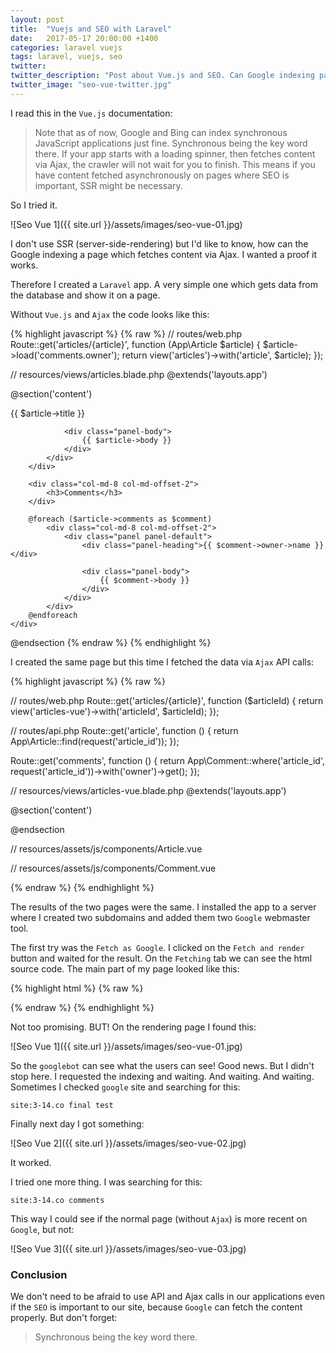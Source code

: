 ```yaml
---
layout: post
title:  "Vuejs and SEO with Laravel"
date:   2017-05-17 20:00:00 +1400
categories: laravel vuejs
tags: laravel, vuejs, seo
twitter: 
twitter_description: "Post about Vue.js and SEO. Can Google indexing pages built by Laravel with Vue components and Ajax API calls?"
twitter_image: "seo-vue-twitter.jpg"
---
```


I read this in the `Vue.js` documentation:

>Note that as of now, Google and Bing can index synchronous JavaScript applications just fine. Synchronous being the key word there. If your app starts with a loading spinner, then fetches content via Ajax, the crawler will not wait for you to finish. This means if you have content fetched asynchronously on pages where SEO is important, SSR might be necessary.

So I tried it.

![Seo Vue 1]({{ site.url }}/assets/images/seo-vue-01.jpg)

<!--more-->

I don't use SSR (server-side-rendering) but I'd like to know, how can the Google indexing a page which fetches content via Ajax. I wanted a proof it works.

Therefore I created a `Laravel` app. A very simple one which gets data from the database and show it on a page.

Without `Vue.js` and `Ajax` the code looks like this:

{% highlight javascript %}
{% raw %}
// routes/web.php
Route::get('articles/{article}', function (App\Article $article) {
    $article->load('comments.owner');
    return view('articles')->with('article', $article);
});

// resources/views/articles.blade.php
@extends('layouts.app')

@section('content')
<div class="container">
    <div class="row">
        <div class="col-md-8 col-md-offset-2">
            <div class="panel panel-default">
                <div class="panel-heading">{{ $article->title }}</div>

                <div class="panel-body">
                    {{ $article->body }}
                </div>
            </div>
        </div>

        <div class="col-md-8 col-md-offset-2">
            <h3>Comments</h3>
        </div>
        
        @foreach ($article->comments as $comment)
            <div class="col-md-8 col-md-offset-2">
                <div class="panel panel-default">
                    <div class="panel-heading">{{ $comment->owner->name }}</div>
                
                    <div class="panel-body">
                        {{ $comment->body }}
                    </div>
                </div>
            </div>
        @endforeach
    </div>
</div>
@endsection
{% endraw %}
{% endhighlight %}

I created the same page but this time I fetched the data via `Ajax` API calls:

{% highlight javascript %}
{% raw %}

// routes/web.php
Route::get('articles/{article}', function ($articleId) {
    return view('articles-vue')->with('articleId', $articleId);
});

// routes/api.php
Route::get('article', function () {
    return App\Article::find(request('article_id'));
});

Route::get('comments', function () {
    return App\Comment::where('article_id', request('article_id'))->with('owner')->get();
});

// resources/views/articles-vue.blade.php
@extends('layouts.app')

@section('content')
<div class="container">
    <div class="row">
        <v-article article-id="{{ $articleId }}"></v-article>
    </div>
</div>
@endsection

// resources/assets/js/components/Article.vue
<template>
    <div class="container">
        <div class="col-md-8 col-md-offset-2">
            <div class="panel panel-default">
                <div class="panel-heading">{{ article.title }}</div>

                <div class="panel-body">{{ article.body }}</div>
            </div>
        </div>

        <div class="col-md-8 col-md-offset-2">
            <h3>Comments</h3>
        </div>

        <comment v-for="comment in comments" :comment="comment" :key="comment.id"></comment>
    </div>
</template>

<script>
    export default {
        props: ['articleId'],
        data: function () {
            return {
                article: [],
                comments: []
            }
        },
        mounted() {
            console.log('Article mounted.');
            axios.get('/api/article', {
                    params: {
                        article_id: this.articleId
                    }
                })
                .then(response => this.article = response.data);
            axios.get('/api/comments', {
                    params: {
                        article_id: this.articleId
                    }
                })
                .then(response => this.comments = response.data);
        }
    }
</script>

// resources/assets/js/components/Comment.vue
<template>
    <div class="col-md-8 col-md-offset-2">
        <div class="panel panel-default">
            <div class="panel-heading">{{ comment.owner.name }}</div>
        
            <div class="panel-body">
                {{ comment.body }}
            </div>
        </div>
    </div>
</template>

<script>
    export default {
        props: ['comment'],
        mounted() {
            console.log('Comment mounted.');
        }
    }
</script>

{% endraw %}
{% endhighlight %}

The results of the two pages were the same. I installed the app to a server where I created two subdomains and added them two `Google` webmaster tool. 

The first try was the `Fetch as Google`. I clicked on the `Fetch and render` button and waited for the result. 
On the `Fetching` tab we can see the html source code. The main part of my page looked like this:

{% highlight html %}
{% raw %}
<div class="container">
    <div class="row">
        <v-article article-id="3"></v-article>
    </div>
</div>
{% endraw %}
{% endhighlight %}

Not too promising. BUT! On the rendering page I found this:

![Seo Vue 1]({{ site.url }}/assets/images/seo-vue-01.jpg)

So the `googlebot` can see what the users can see! Good news. But I didn't stop here. I requested the indexing and waiting. And waiting. And waiting. Sometimes I checked `google` site and searching for this:

`site:3-14.co final test`

Finally next day I got something:

![Seo Vue 2]({{ site.url }}/assets/images/seo-vue-02.jpg)

It worked. 

I tried one more thing. I was searching for this:

`site:3-14.co comments`

This way I could see if the normal page (without `Ajax`) is more recent on `Google`, but not:

![Seo Vue 3]({{ site.url }}/assets/images/seo-vue-03.jpg)

### Conclusion

We don't need to be afraid to use API and Ajax calls in our applications even if the `SEO` is important to our site, because `Google` can fetch the content properly. But don't forget:

>Synchronous being the key word there.








